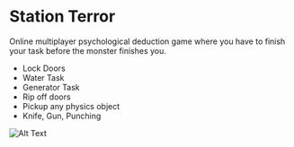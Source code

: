 # Station Terror
Online multiplayer psychological deduction game where you have to finish your task before the monster finishes you.
- Lock Doors
- Water Task
- Generator Task
- Rip off doors
- Pickup any physics object
- Knife, Gun, Punching

![Alt Text](https://codeforfood.io/static/media/newanimations.78b481ba.gif)

